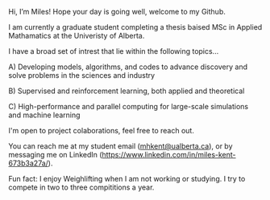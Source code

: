Hi, I’m Miles! Hope your day is going well, welcome to my Github.

I am currently a graduate student completing a thesis baised MSc in Applied Mathamatics at the Univeristy of Alberta. 

I have a broad set of intrest that lie within the following topics...

A) Developing models, algorithms, and codes to advance discovery and solve problems in the sciences and industry

B) Supervised and reinforcement learning, both applied and theoretical 

C) High-performance and parallel computing for large-scale simulations and machine learning

I'm open to project colaborations, feel free to reach out.

You can reach me at my student email (mhkent@ualberta.ca), or by messaging me on LinkedIn (https://www.linkedin.com/in/miles-kent-673b3a27a/). 

Fun fact: I enjoy Weighlifting when I am not working or studying. I try to compete in two to three compititions a year. 

<!---
milsbeary/milsbeary is a ✨ special ✨ repository because its `README.md` (this file) appears on your GitHub profile.
You can click the Preview link to take a look at your changes.
--->
